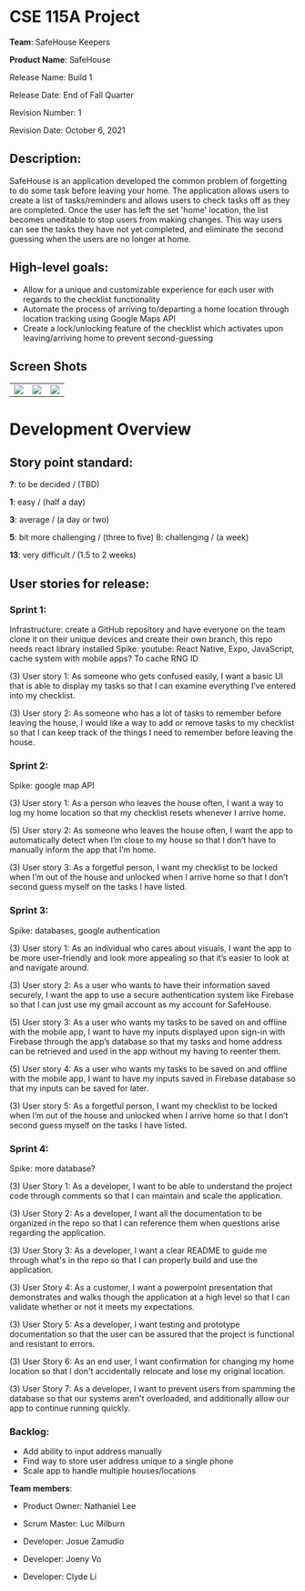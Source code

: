 # CSE 115A Project
**Team**:  SafeHouse Keepers 

**Product Name**: SafeHouse 

Release Name: Build 1

Release Date: End of Fall Quarter 

Revision Number: 1

Revision Date: October 6, 2021

## Description:
SafeHouse is an application developed the common problem of forgetting to do some task before leaving your home.
The application allows users to create a list of tasks/reminders and allows users to check tasks off as they are completed.
Once the user has left the set 'home' location, the list becomes uneditable to stop users from making changes.
This way users can see the tasks they have not yet completed, and eliminate the second guessing when the users are no longer at home.


## High-level goals:
* Allow for a unique and customizable experience for each user with regards to the checklist functionality
* Automate the process of arriving to/departing a home location through location tracking using Google Maps API
* Create a lock/unlocking feature of the checklist which activates upon leaving/arriving home to prevent second-guessing


## Screen Shots
|     |     |     |
| --- | --- | --- |
|![](https://cdn.discordapp.com/attachments/894674878987386985/914306243932328036/IMG_0227.PNG) |![](https://media.discordapp.net/attachments/894674878987386985/914306244376948776/IMG_0226.PNG) | ![](https://cdn.discordapp.com/attachments/894674878987386985/914306244137865226/IMG_0229.PNG)


# Development Overview

## Story point standard:

**?**: to be decided / (TBD)

**1**: easy / (half a day)

**3**: average / (a day or two)

**5**: bit more challenging / (three to five) 8: challenging / (a week)

**13**: very difficult / (1.5 to 2 weeks)


## User stories for release:
### Sprint 1: 
Infrastructure: create a GitHub repository and have everyone on the team clone it on their unique devices and create their own branch, this repo needs react library installed 
Spike: youtube: React Native, Expo, JavaScript, cache system with mobile apps? To cache RNG ID

(3) User story 1: As someone who gets confused easily, I want a basic UI that is able to display my tasks so that I can examine everything I’ve entered into my checklist.

(3) User story 2: As someone who has a lot of tasks to remember before leaving the house, I would like a way to add or remove tasks to my checklist so that I can keep track of the things I need to remember before leaving the house.

### Sprint 2: 
Spike: google map API

(3) User story 1: As a person who leaves the house often, I want a way to log my home location so that my checklist resets whenever I arrive home.

(5) User story 2: As someone who leaves the house often, I want the app to automatically detect when I’m close to my house so that I don’t have to manually inform the app that I’m home.

(3) User story 3: As a forgetful person, I want my checklist to be locked when I’m out of the house and unlocked when I arrive home so that I don’t second guess myself on the tasks I have listed.

### Sprint 3:
Spike:  databases, google authentication 

(3) User story 1: As an individual who cares about visuals, I want the app to be more user-friendly and look more appealing so that it’s easier to look at and navigate around.

(3) User story 2: As a user who wants to have their information saved securely, I want the app to use a secure authentication system like Firebase so that I can just use my gmail account as my account for SafeHouse. 

(5) User story 3: As a user who wants my tasks to be saved on and offline with the mobile app, I want to have my inputs displayed upon sign-in with Firebase through the app’s database so that my tasks and home address can be retrieved and used in the app without my having to reenter them.

(5) User story 4: As a user who wants my tasks to be saved on and offline with the mobile app, I want to have my inputs saved in Firebase database so that my inputs can be saved for later.

(3) User story 5: As a forgetful person, I want my checklist to be locked when I’m out of the house and unlocked when I arrive home so that I don’t second guess myself on the tasks I have listed.

### Sprint 4:
Spike: more database?

(3) User Story 1: As a developer, I want to be able to understand the project code through comments so that I can maintain and scale  the application.

(3) User Story 2: As a developer, I want all the documentation to be organized in the repo so that I can reference them when questions arise regarding the application.

(3) User Story 3: As a developer, I want a clear README to guide me through what's in the repo so that I can properly build and use the application.

(3) User Story 4: As a customer, I want a powerpoint presentation that demonstrates and walks though the application at a high level so that I can validate whether or not it meets my expectations.

(3) User Story 5: As a developer, I want testing and prototype documentation so that the user can be assured that the project is functional and resistant to errors.

(3) User Story 6: As an end user, I want confirmation for changing my home location so that I don't accidentally relocate and lose my original location. 

(3) User Story 7: As a developer, I want to prevent users from spamming the database so that our systems aren't overloaded, and additionally allow our app to continue running quickly.




### Backlog:
* Add ability to input address manually
* Find way to store user address unique to a single phone
* Scale app to handle multiple houses/locations 


**Team members**:

* Product Owner: Nathaniel Lee

* Scrum Master: Luc Milburn

* Developer: Josue Zamudio

* Developer: Joeny Vo

* Developer: Clyde Li